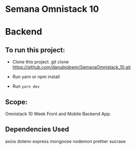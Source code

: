 # Semana Omnistack 10

# Backend

## To run this project:

- Clone this project.
	git clone https://github.com/danubiobwm/SemanaOmnistack_10.git

- Run yarn or npm install

- Run `yarn dev`


## Scope:

Omnistack 10 Week Front and Mobile Backend App.

## Dependencies Used
axios
dotenv
express
mongoose
nodemon
prettier
sucrase

